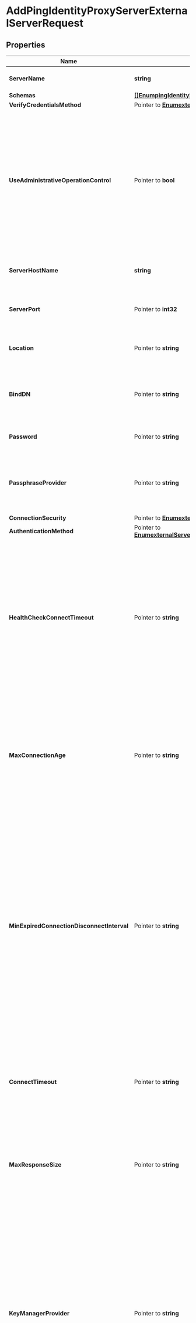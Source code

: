 # AddPingIdentityProxyServerExternalServerRequest

## Properties

Name | Type | Description | Notes
------------ | ------------- | ------------- | -------------
**ServerName** | **string** | Name of the new External Server | 
**Schemas** | [**[]EnumpingIdentityProxyServerExternalServerSchemaUrn**](EnumpingIdentityProxyServerExternalServerSchemaUrn.md) |  | 
**VerifyCredentialsMethod** | Pointer to [**EnumexternalServerVerifyCredentialsMethodProp**](EnumexternalServerVerifyCredentialsMethodProp.md) |  | [optional] 
**UseAdministrativeOperationControl** | Pointer to **bool** | Indicates whether to include the administrative operation request control in requests sent to this server which are intended for administrative operations (e.g., health checking) rather than requests directly from clients. | [optional] 
**ServerHostName** | **string** | The host name or IP address of the target LDAP server. | 
**ServerPort** | Pointer to **int32** | The port number on which the server listens for requests. | [optional] 
**Location** | Pointer to **string** | Specifies the location for the LDAP External Server. | [optional] 
**BindDN** | Pointer to **string** | The DN to use to bind to the target LDAP server if simple authentication is required. | [optional] 
**Password** | Pointer to **string** | The login password for the specified user. | [optional] 
**PassphraseProvider** | Pointer to **string** | The passphrase provider to use to obtain the login password for the specified user. | [optional] 
**ConnectionSecurity** | Pointer to [**EnumexternalServerConnectionSecurityProp**](EnumexternalServerConnectionSecurityProp.md) |  | [optional] 
**AuthenticationMethod** | Pointer to [**EnumexternalServerPingIdentityProxyServerAuthenticationMethodProp**](EnumexternalServerPingIdentityProxyServerAuthenticationMethodProp.md) |  | [optional] 
**HealthCheckConnectTimeout** | Pointer to **string** | Specifies the maximum length of time to wait for a connection to be established for the purpose of performing a health check. If the connection cannot be established within this length of time, the server will be classified as unavailable. | [optional] 
**MaxConnectionAge** | Pointer to **string** | Specifies the maximum length of time that connections to this server should be allowed to remain established before being closed and replaced with newly-established connections. | [optional] 
**MinExpiredConnectionDisconnectInterval** | Pointer to **string** | Specifies the minimum length of time that should pass between connection closures as a result of the connections being established for longer than the maximum connection age. This may help avoid cases in which a large number of connections are closed and re-established in a short period of time because of the maximum connection age. | [optional] 
**ConnectTimeout** | Pointer to **string** | Specifies the maximum length of time to wait for a connection to be established before giving up and considering the server unavailable. | [optional] 
**MaxResponseSize** | Pointer to **string** | Specifies the maximum response size that should be supported for messages received from the LDAP external server. | [optional] 
**KeyManagerProvider** | Pointer to **string** | The key manager provider to use if SSL or StartTLS is to be used for connection-level security. When specifying a value for this property (except when using the Null key manager provider) you must ensure that the external server trusts this server&#39;s public certificate by adding this server&#39;s public certificate to the external server&#39;s trust store. | [optional] 
**TrustManagerProvider** | Pointer to **string** | The trust manager provider to use if SSL or StartTLS is to be used for connection-level security. | [optional] 
**InitialConnections** | Pointer to **int32** | The number of connections to initially establish to the LDAP external server. A value of zero indicates that the number of connections should be dynamically based on the number of available worker threads. This will be ignored when using a thread-local connection pool. | [optional] 
**MaxConnections** | Pointer to **int32** | The maximum number of concurrent connections to maintain for the LDAP external server. A value of zero indicates that the number of connections should be dynamically based on the number of available worker threads. This will be ignored when using a thread-local connection pool. | [optional] 
**DefunctConnectionResultCode** | Pointer to [**[]EnumexternalServerDefunctConnectionResultCodeProp**](EnumexternalServerDefunctConnectionResultCodeProp.md) |  | [optional] 
**AbandonOnTimeout** | Pointer to **bool** | Indicates whether to send an abandon request for an operation for which a response timeout is encountered. A request which has timed out on one server may be retried on another server regardless of whether an abandon request is sent, but if the initial attempt is not abandoned then a long-running operation may unnecessarily continue to consume processing resources on the initial server. | [optional] 
**Description** | Pointer to **string** | A description for this External Server | [optional] 

## Methods

### NewAddPingIdentityProxyServerExternalServerRequest

`func NewAddPingIdentityProxyServerExternalServerRequest(serverName string, schemas []EnumpingIdentityProxyServerExternalServerSchemaUrn, serverHostName string, ) *AddPingIdentityProxyServerExternalServerRequest`

NewAddPingIdentityProxyServerExternalServerRequest instantiates a new AddPingIdentityProxyServerExternalServerRequest object
This constructor will assign default values to properties that have it defined,
and makes sure properties required by API are set, but the set of arguments
will change when the set of required properties is changed

### NewAddPingIdentityProxyServerExternalServerRequestWithDefaults

`func NewAddPingIdentityProxyServerExternalServerRequestWithDefaults() *AddPingIdentityProxyServerExternalServerRequest`

NewAddPingIdentityProxyServerExternalServerRequestWithDefaults instantiates a new AddPingIdentityProxyServerExternalServerRequest object
This constructor will only assign default values to properties that have it defined,
but it doesn't guarantee that properties required by API are set

### GetServerName

`func (o *AddPingIdentityProxyServerExternalServerRequest) GetServerName() string`

GetServerName returns the ServerName field if non-nil, zero value otherwise.

### GetServerNameOk

`func (o *AddPingIdentityProxyServerExternalServerRequest) GetServerNameOk() (*string, bool)`

GetServerNameOk returns a tuple with the ServerName field if it's non-nil, zero value otherwise
and a boolean to check if the value has been set.

### SetServerName

`func (o *AddPingIdentityProxyServerExternalServerRequest) SetServerName(v string)`

SetServerName sets ServerName field to given value.


### GetSchemas

`func (o *AddPingIdentityProxyServerExternalServerRequest) GetSchemas() []EnumpingIdentityProxyServerExternalServerSchemaUrn`

GetSchemas returns the Schemas field if non-nil, zero value otherwise.

### GetSchemasOk

`func (o *AddPingIdentityProxyServerExternalServerRequest) GetSchemasOk() (*[]EnumpingIdentityProxyServerExternalServerSchemaUrn, bool)`

GetSchemasOk returns a tuple with the Schemas field if it's non-nil, zero value otherwise
and a boolean to check if the value has been set.

### SetSchemas

`func (o *AddPingIdentityProxyServerExternalServerRequest) SetSchemas(v []EnumpingIdentityProxyServerExternalServerSchemaUrn)`

SetSchemas sets Schemas field to given value.


### GetVerifyCredentialsMethod

`func (o *AddPingIdentityProxyServerExternalServerRequest) GetVerifyCredentialsMethod() EnumexternalServerVerifyCredentialsMethodProp`

GetVerifyCredentialsMethod returns the VerifyCredentialsMethod field if non-nil, zero value otherwise.

### GetVerifyCredentialsMethodOk

`func (o *AddPingIdentityProxyServerExternalServerRequest) GetVerifyCredentialsMethodOk() (*EnumexternalServerVerifyCredentialsMethodProp, bool)`

GetVerifyCredentialsMethodOk returns a tuple with the VerifyCredentialsMethod field if it's non-nil, zero value otherwise
and a boolean to check if the value has been set.

### SetVerifyCredentialsMethod

`func (o *AddPingIdentityProxyServerExternalServerRequest) SetVerifyCredentialsMethod(v EnumexternalServerVerifyCredentialsMethodProp)`

SetVerifyCredentialsMethod sets VerifyCredentialsMethod field to given value.

### HasVerifyCredentialsMethod

`func (o *AddPingIdentityProxyServerExternalServerRequest) HasVerifyCredentialsMethod() bool`

HasVerifyCredentialsMethod returns a boolean if a field has been set.

### GetUseAdministrativeOperationControl

`func (o *AddPingIdentityProxyServerExternalServerRequest) GetUseAdministrativeOperationControl() bool`

GetUseAdministrativeOperationControl returns the UseAdministrativeOperationControl field if non-nil, zero value otherwise.

### GetUseAdministrativeOperationControlOk

`func (o *AddPingIdentityProxyServerExternalServerRequest) GetUseAdministrativeOperationControlOk() (*bool, bool)`

GetUseAdministrativeOperationControlOk returns a tuple with the UseAdministrativeOperationControl field if it's non-nil, zero value otherwise
and a boolean to check if the value has been set.

### SetUseAdministrativeOperationControl

`func (o *AddPingIdentityProxyServerExternalServerRequest) SetUseAdministrativeOperationControl(v bool)`

SetUseAdministrativeOperationControl sets UseAdministrativeOperationControl field to given value.

### HasUseAdministrativeOperationControl

`func (o *AddPingIdentityProxyServerExternalServerRequest) HasUseAdministrativeOperationControl() bool`

HasUseAdministrativeOperationControl returns a boolean if a field has been set.

### GetServerHostName

`func (o *AddPingIdentityProxyServerExternalServerRequest) GetServerHostName() string`

GetServerHostName returns the ServerHostName field if non-nil, zero value otherwise.

### GetServerHostNameOk

`func (o *AddPingIdentityProxyServerExternalServerRequest) GetServerHostNameOk() (*string, bool)`

GetServerHostNameOk returns a tuple with the ServerHostName field if it's non-nil, zero value otherwise
and a boolean to check if the value has been set.

### SetServerHostName

`func (o *AddPingIdentityProxyServerExternalServerRequest) SetServerHostName(v string)`

SetServerHostName sets ServerHostName field to given value.


### GetServerPort

`func (o *AddPingIdentityProxyServerExternalServerRequest) GetServerPort() int32`

GetServerPort returns the ServerPort field if non-nil, zero value otherwise.

### GetServerPortOk

`func (o *AddPingIdentityProxyServerExternalServerRequest) GetServerPortOk() (*int32, bool)`

GetServerPortOk returns a tuple with the ServerPort field if it's non-nil, zero value otherwise
and a boolean to check if the value has been set.

### SetServerPort

`func (o *AddPingIdentityProxyServerExternalServerRequest) SetServerPort(v int32)`

SetServerPort sets ServerPort field to given value.

### HasServerPort

`func (o *AddPingIdentityProxyServerExternalServerRequest) HasServerPort() bool`

HasServerPort returns a boolean if a field has been set.

### GetLocation

`func (o *AddPingIdentityProxyServerExternalServerRequest) GetLocation() string`

GetLocation returns the Location field if non-nil, zero value otherwise.

### GetLocationOk

`func (o *AddPingIdentityProxyServerExternalServerRequest) GetLocationOk() (*string, bool)`

GetLocationOk returns a tuple with the Location field if it's non-nil, zero value otherwise
and a boolean to check if the value has been set.

### SetLocation

`func (o *AddPingIdentityProxyServerExternalServerRequest) SetLocation(v string)`

SetLocation sets Location field to given value.

### HasLocation

`func (o *AddPingIdentityProxyServerExternalServerRequest) HasLocation() bool`

HasLocation returns a boolean if a field has been set.

### GetBindDN

`func (o *AddPingIdentityProxyServerExternalServerRequest) GetBindDN() string`

GetBindDN returns the BindDN field if non-nil, zero value otherwise.

### GetBindDNOk

`func (o *AddPingIdentityProxyServerExternalServerRequest) GetBindDNOk() (*string, bool)`

GetBindDNOk returns a tuple with the BindDN field if it's non-nil, zero value otherwise
and a boolean to check if the value has been set.

### SetBindDN

`func (o *AddPingIdentityProxyServerExternalServerRequest) SetBindDN(v string)`

SetBindDN sets BindDN field to given value.

### HasBindDN

`func (o *AddPingIdentityProxyServerExternalServerRequest) HasBindDN() bool`

HasBindDN returns a boolean if a field has been set.

### GetPassword

`func (o *AddPingIdentityProxyServerExternalServerRequest) GetPassword() string`

GetPassword returns the Password field if non-nil, zero value otherwise.

### GetPasswordOk

`func (o *AddPingIdentityProxyServerExternalServerRequest) GetPasswordOk() (*string, bool)`

GetPasswordOk returns a tuple with the Password field if it's non-nil, zero value otherwise
and a boolean to check if the value has been set.

### SetPassword

`func (o *AddPingIdentityProxyServerExternalServerRequest) SetPassword(v string)`

SetPassword sets Password field to given value.

### HasPassword

`func (o *AddPingIdentityProxyServerExternalServerRequest) HasPassword() bool`

HasPassword returns a boolean if a field has been set.

### GetPassphraseProvider

`func (o *AddPingIdentityProxyServerExternalServerRequest) GetPassphraseProvider() string`

GetPassphraseProvider returns the PassphraseProvider field if non-nil, zero value otherwise.

### GetPassphraseProviderOk

`func (o *AddPingIdentityProxyServerExternalServerRequest) GetPassphraseProviderOk() (*string, bool)`

GetPassphraseProviderOk returns a tuple with the PassphraseProvider field if it's non-nil, zero value otherwise
and a boolean to check if the value has been set.

### SetPassphraseProvider

`func (o *AddPingIdentityProxyServerExternalServerRequest) SetPassphraseProvider(v string)`

SetPassphraseProvider sets PassphraseProvider field to given value.

### HasPassphraseProvider

`func (o *AddPingIdentityProxyServerExternalServerRequest) HasPassphraseProvider() bool`

HasPassphraseProvider returns a boolean if a field has been set.

### GetConnectionSecurity

`func (o *AddPingIdentityProxyServerExternalServerRequest) GetConnectionSecurity() EnumexternalServerConnectionSecurityProp`

GetConnectionSecurity returns the ConnectionSecurity field if non-nil, zero value otherwise.

### GetConnectionSecurityOk

`func (o *AddPingIdentityProxyServerExternalServerRequest) GetConnectionSecurityOk() (*EnumexternalServerConnectionSecurityProp, bool)`

GetConnectionSecurityOk returns a tuple with the ConnectionSecurity field if it's non-nil, zero value otherwise
and a boolean to check if the value has been set.

### SetConnectionSecurity

`func (o *AddPingIdentityProxyServerExternalServerRequest) SetConnectionSecurity(v EnumexternalServerConnectionSecurityProp)`

SetConnectionSecurity sets ConnectionSecurity field to given value.

### HasConnectionSecurity

`func (o *AddPingIdentityProxyServerExternalServerRequest) HasConnectionSecurity() bool`

HasConnectionSecurity returns a boolean if a field has been set.

### GetAuthenticationMethod

`func (o *AddPingIdentityProxyServerExternalServerRequest) GetAuthenticationMethod() EnumexternalServerPingIdentityProxyServerAuthenticationMethodProp`

GetAuthenticationMethod returns the AuthenticationMethod field if non-nil, zero value otherwise.

### GetAuthenticationMethodOk

`func (o *AddPingIdentityProxyServerExternalServerRequest) GetAuthenticationMethodOk() (*EnumexternalServerPingIdentityProxyServerAuthenticationMethodProp, bool)`

GetAuthenticationMethodOk returns a tuple with the AuthenticationMethod field if it's non-nil, zero value otherwise
and a boolean to check if the value has been set.

### SetAuthenticationMethod

`func (o *AddPingIdentityProxyServerExternalServerRequest) SetAuthenticationMethod(v EnumexternalServerPingIdentityProxyServerAuthenticationMethodProp)`

SetAuthenticationMethod sets AuthenticationMethod field to given value.

### HasAuthenticationMethod

`func (o *AddPingIdentityProxyServerExternalServerRequest) HasAuthenticationMethod() bool`

HasAuthenticationMethod returns a boolean if a field has been set.

### GetHealthCheckConnectTimeout

`func (o *AddPingIdentityProxyServerExternalServerRequest) GetHealthCheckConnectTimeout() string`

GetHealthCheckConnectTimeout returns the HealthCheckConnectTimeout field if non-nil, zero value otherwise.

### GetHealthCheckConnectTimeoutOk

`func (o *AddPingIdentityProxyServerExternalServerRequest) GetHealthCheckConnectTimeoutOk() (*string, bool)`

GetHealthCheckConnectTimeoutOk returns a tuple with the HealthCheckConnectTimeout field if it's non-nil, zero value otherwise
and a boolean to check if the value has been set.

### SetHealthCheckConnectTimeout

`func (o *AddPingIdentityProxyServerExternalServerRequest) SetHealthCheckConnectTimeout(v string)`

SetHealthCheckConnectTimeout sets HealthCheckConnectTimeout field to given value.

### HasHealthCheckConnectTimeout

`func (o *AddPingIdentityProxyServerExternalServerRequest) HasHealthCheckConnectTimeout() bool`

HasHealthCheckConnectTimeout returns a boolean if a field has been set.

### GetMaxConnectionAge

`func (o *AddPingIdentityProxyServerExternalServerRequest) GetMaxConnectionAge() string`

GetMaxConnectionAge returns the MaxConnectionAge field if non-nil, zero value otherwise.

### GetMaxConnectionAgeOk

`func (o *AddPingIdentityProxyServerExternalServerRequest) GetMaxConnectionAgeOk() (*string, bool)`

GetMaxConnectionAgeOk returns a tuple with the MaxConnectionAge field if it's non-nil, zero value otherwise
and a boolean to check if the value has been set.

### SetMaxConnectionAge

`func (o *AddPingIdentityProxyServerExternalServerRequest) SetMaxConnectionAge(v string)`

SetMaxConnectionAge sets MaxConnectionAge field to given value.

### HasMaxConnectionAge

`func (o *AddPingIdentityProxyServerExternalServerRequest) HasMaxConnectionAge() bool`

HasMaxConnectionAge returns a boolean if a field has been set.

### GetMinExpiredConnectionDisconnectInterval

`func (o *AddPingIdentityProxyServerExternalServerRequest) GetMinExpiredConnectionDisconnectInterval() string`

GetMinExpiredConnectionDisconnectInterval returns the MinExpiredConnectionDisconnectInterval field if non-nil, zero value otherwise.

### GetMinExpiredConnectionDisconnectIntervalOk

`func (o *AddPingIdentityProxyServerExternalServerRequest) GetMinExpiredConnectionDisconnectIntervalOk() (*string, bool)`

GetMinExpiredConnectionDisconnectIntervalOk returns a tuple with the MinExpiredConnectionDisconnectInterval field if it's non-nil, zero value otherwise
and a boolean to check if the value has been set.

### SetMinExpiredConnectionDisconnectInterval

`func (o *AddPingIdentityProxyServerExternalServerRequest) SetMinExpiredConnectionDisconnectInterval(v string)`

SetMinExpiredConnectionDisconnectInterval sets MinExpiredConnectionDisconnectInterval field to given value.

### HasMinExpiredConnectionDisconnectInterval

`func (o *AddPingIdentityProxyServerExternalServerRequest) HasMinExpiredConnectionDisconnectInterval() bool`

HasMinExpiredConnectionDisconnectInterval returns a boolean if a field has been set.

### GetConnectTimeout

`func (o *AddPingIdentityProxyServerExternalServerRequest) GetConnectTimeout() string`

GetConnectTimeout returns the ConnectTimeout field if non-nil, zero value otherwise.

### GetConnectTimeoutOk

`func (o *AddPingIdentityProxyServerExternalServerRequest) GetConnectTimeoutOk() (*string, bool)`

GetConnectTimeoutOk returns a tuple with the ConnectTimeout field if it's non-nil, zero value otherwise
and a boolean to check if the value has been set.

### SetConnectTimeout

`func (o *AddPingIdentityProxyServerExternalServerRequest) SetConnectTimeout(v string)`

SetConnectTimeout sets ConnectTimeout field to given value.

### HasConnectTimeout

`func (o *AddPingIdentityProxyServerExternalServerRequest) HasConnectTimeout() bool`

HasConnectTimeout returns a boolean if a field has been set.

### GetMaxResponseSize

`func (o *AddPingIdentityProxyServerExternalServerRequest) GetMaxResponseSize() string`

GetMaxResponseSize returns the MaxResponseSize field if non-nil, zero value otherwise.

### GetMaxResponseSizeOk

`func (o *AddPingIdentityProxyServerExternalServerRequest) GetMaxResponseSizeOk() (*string, bool)`

GetMaxResponseSizeOk returns a tuple with the MaxResponseSize field if it's non-nil, zero value otherwise
and a boolean to check if the value has been set.

### SetMaxResponseSize

`func (o *AddPingIdentityProxyServerExternalServerRequest) SetMaxResponseSize(v string)`

SetMaxResponseSize sets MaxResponseSize field to given value.

### HasMaxResponseSize

`func (o *AddPingIdentityProxyServerExternalServerRequest) HasMaxResponseSize() bool`

HasMaxResponseSize returns a boolean if a field has been set.

### GetKeyManagerProvider

`func (o *AddPingIdentityProxyServerExternalServerRequest) GetKeyManagerProvider() string`

GetKeyManagerProvider returns the KeyManagerProvider field if non-nil, zero value otherwise.

### GetKeyManagerProviderOk

`func (o *AddPingIdentityProxyServerExternalServerRequest) GetKeyManagerProviderOk() (*string, bool)`

GetKeyManagerProviderOk returns a tuple with the KeyManagerProvider field if it's non-nil, zero value otherwise
and a boolean to check if the value has been set.

### SetKeyManagerProvider

`func (o *AddPingIdentityProxyServerExternalServerRequest) SetKeyManagerProvider(v string)`

SetKeyManagerProvider sets KeyManagerProvider field to given value.

### HasKeyManagerProvider

`func (o *AddPingIdentityProxyServerExternalServerRequest) HasKeyManagerProvider() bool`

HasKeyManagerProvider returns a boolean if a field has been set.

### GetTrustManagerProvider

`func (o *AddPingIdentityProxyServerExternalServerRequest) GetTrustManagerProvider() string`

GetTrustManagerProvider returns the TrustManagerProvider field if non-nil, zero value otherwise.

### GetTrustManagerProviderOk

`func (o *AddPingIdentityProxyServerExternalServerRequest) GetTrustManagerProviderOk() (*string, bool)`

GetTrustManagerProviderOk returns a tuple with the TrustManagerProvider field if it's non-nil, zero value otherwise
and a boolean to check if the value has been set.

### SetTrustManagerProvider

`func (o *AddPingIdentityProxyServerExternalServerRequest) SetTrustManagerProvider(v string)`

SetTrustManagerProvider sets TrustManagerProvider field to given value.

### HasTrustManagerProvider

`func (o *AddPingIdentityProxyServerExternalServerRequest) HasTrustManagerProvider() bool`

HasTrustManagerProvider returns a boolean if a field has been set.

### GetInitialConnections

`func (o *AddPingIdentityProxyServerExternalServerRequest) GetInitialConnections() int32`

GetInitialConnections returns the InitialConnections field if non-nil, zero value otherwise.

### GetInitialConnectionsOk

`func (o *AddPingIdentityProxyServerExternalServerRequest) GetInitialConnectionsOk() (*int32, bool)`

GetInitialConnectionsOk returns a tuple with the InitialConnections field if it's non-nil, zero value otherwise
and a boolean to check if the value has been set.

### SetInitialConnections

`func (o *AddPingIdentityProxyServerExternalServerRequest) SetInitialConnections(v int32)`

SetInitialConnections sets InitialConnections field to given value.

### HasInitialConnections

`func (o *AddPingIdentityProxyServerExternalServerRequest) HasInitialConnections() bool`

HasInitialConnections returns a boolean if a field has been set.

### GetMaxConnections

`func (o *AddPingIdentityProxyServerExternalServerRequest) GetMaxConnections() int32`

GetMaxConnections returns the MaxConnections field if non-nil, zero value otherwise.

### GetMaxConnectionsOk

`func (o *AddPingIdentityProxyServerExternalServerRequest) GetMaxConnectionsOk() (*int32, bool)`

GetMaxConnectionsOk returns a tuple with the MaxConnections field if it's non-nil, zero value otherwise
and a boolean to check if the value has been set.

### SetMaxConnections

`func (o *AddPingIdentityProxyServerExternalServerRequest) SetMaxConnections(v int32)`

SetMaxConnections sets MaxConnections field to given value.

### HasMaxConnections

`func (o *AddPingIdentityProxyServerExternalServerRequest) HasMaxConnections() bool`

HasMaxConnections returns a boolean if a field has been set.

### GetDefunctConnectionResultCode

`func (o *AddPingIdentityProxyServerExternalServerRequest) GetDefunctConnectionResultCode() []EnumexternalServerDefunctConnectionResultCodeProp`

GetDefunctConnectionResultCode returns the DefunctConnectionResultCode field if non-nil, zero value otherwise.

### GetDefunctConnectionResultCodeOk

`func (o *AddPingIdentityProxyServerExternalServerRequest) GetDefunctConnectionResultCodeOk() (*[]EnumexternalServerDefunctConnectionResultCodeProp, bool)`

GetDefunctConnectionResultCodeOk returns a tuple with the DefunctConnectionResultCode field if it's non-nil, zero value otherwise
and a boolean to check if the value has been set.

### SetDefunctConnectionResultCode

`func (o *AddPingIdentityProxyServerExternalServerRequest) SetDefunctConnectionResultCode(v []EnumexternalServerDefunctConnectionResultCodeProp)`

SetDefunctConnectionResultCode sets DefunctConnectionResultCode field to given value.

### HasDefunctConnectionResultCode

`func (o *AddPingIdentityProxyServerExternalServerRequest) HasDefunctConnectionResultCode() bool`

HasDefunctConnectionResultCode returns a boolean if a field has been set.

### GetAbandonOnTimeout

`func (o *AddPingIdentityProxyServerExternalServerRequest) GetAbandonOnTimeout() bool`

GetAbandonOnTimeout returns the AbandonOnTimeout field if non-nil, zero value otherwise.

### GetAbandonOnTimeoutOk

`func (o *AddPingIdentityProxyServerExternalServerRequest) GetAbandonOnTimeoutOk() (*bool, bool)`

GetAbandonOnTimeoutOk returns a tuple with the AbandonOnTimeout field if it's non-nil, zero value otherwise
and a boolean to check if the value has been set.

### SetAbandonOnTimeout

`func (o *AddPingIdentityProxyServerExternalServerRequest) SetAbandonOnTimeout(v bool)`

SetAbandonOnTimeout sets AbandonOnTimeout field to given value.

### HasAbandonOnTimeout

`func (o *AddPingIdentityProxyServerExternalServerRequest) HasAbandonOnTimeout() bool`

HasAbandonOnTimeout returns a boolean if a field has been set.

### GetDescription

`func (o *AddPingIdentityProxyServerExternalServerRequest) GetDescription() string`

GetDescription returns the Description field if non-nil, zero value otherwise.

### GetDescriptionOk

`func (o *AddPingIdentityProxyServerExternalServerRequest) GetDescriptionOk() (*string, bool)`

GetDescriptionOk returns a tuple with the Description field if it's non-nil, zero value otherwise
and a boolean to check if the value has been set.

### SetDescription

`func (o *AddPingIdentityProxyServerExternalServerRequest) SetDescription(v string)`

SetDescription sets Description field to given value.

### HasDescription

`func (o *AddPingIdentityProxyServerExternalServerRequest) HasDescription() bool`

HasDescription returns a boolean if a field has been set.


[[Back to Model list]](../README.md#documentation-for-models) [[Back to API list]](../README.md#documentation-for-api-endpoints) [[Back to README]](../README.md)



